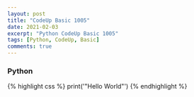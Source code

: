 ```yaml
---
layout: post
title: "CodeUp Basic 1005"
date: 2021-02-03
excerpt: "Python CodeUp Basic 1005"
tags: [Python, CodeUp, Basic]
comments: true
---
```


### Python
{% highlight css %}
print('\"Hello World\"')
{% endhighlight %}